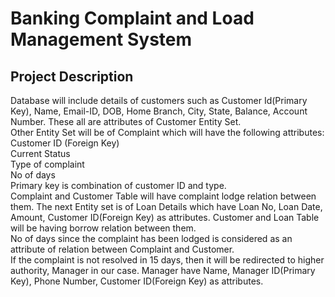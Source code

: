 # **Banking Complaint and Load Management System**
## Project Description 
Database will include details of customers such as Customer Id(Primary Key), Name, Email-ID, DOB, Home Branch, City, State, Balance, Account Number. These all are attributes of Customer Entity Set.<br>
Other Entity Set will be of Complaint which will have the following attributes:<br>
Customer ID (Foreign Key)<br>
Current Status<br>
Type of complaint<br>
No of days<br>
Primary key is combination of customer ID and type.<br>
Complaint and Customer Table will have complaint lodge relation between them.
The next Entity set is of Loan Details which have Loan No, Loan Date, Amount, Customer ID(Foreign Key) as attributes.
Customer and Loan Table will be having borrow relation between them.<br>
No of days since the complaint has been lodged is considered as an attribute of relation between Complaint and Customer.<br>
If the complaint is not resolved in 15 days, then it will be redirected to higher authority, Manager in our case. Manager have Name, Manager ID(Primary Key), Phone Number, Customer ID(Foreign Key) as attributes.

